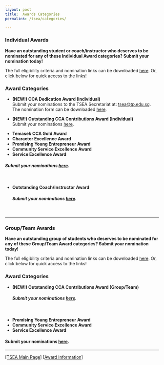 ```yaml
---
layout: post
title:  Awards Categories 
permalink: /tsea/categories/

---
```


### Individual Awards

<b>Have an outstanding student or coach/instructor who deserves to be nominated for any of these Individual Award categories? Submit your nomination today!</b>

The full eligibility criteria and nomination links can be downloaded <a href="./images/TSEA2021-Individual Awards(1).pdf" download>here</a>. Or, click below for quick access to the links!

<h3>Award Categories</h3>

<p>
  <ul>
    <li><b>(NEW!) CCA Dedication Award (Individual)</b></li>
    Submit your nominations to the TSEA Secretariat at: <a href="mailto:tsea@tp.edu.sg">tsea@tp.edu.sg</a>.
    The nomination form can be downloaded <a href="./images/TSEA2021-CCADedication(Individual)NominationForm.xlsx" download>here</a>.<br>
  </ul>
  <ul>
    <li><b>(NEW!) Outstanding CCA Contributions Award (Individual)</b></li>
    Submit your nominations <a href="https://form.gov.sg/#!/60828a0317dde80011316ad5">here</a>.<br>
  </ul>
  <ul>
    <li><b>Temasek CCA Gold Award</b></li>
    <li><b>Character Excellence Award</b></li>
    <li><b>Promising Young Entrepreneur Award</b></li>
    <li><b>Community Service Excellence Award</b></li>
    <li><b>Service Excellence Award</b></li>
</ul>
    <h5>Submit your nominations <a href="https://form.gov.sg/#!/60828a4e0f169a0011a684ae">here</a>.</h5><br>
  <ul>
  <li><b>Outstanding Coach/Instructor Award</b></li>
    <h5>Submit your nominations <a href="https://form.gov.sg/#!/60828a7afecb390011501f2b">here</a>.</h5><br>
  </ul>
</p>

---

### Group/Team Awards

<b>Have an outstanding group of students who deserves to be nominated for any of these Group/Team Award categories? Submit your nomination today!</b>

The full eligibility criteria and nomination links can be downloaded <a href="./images/TSEA2021-Group-TeamAwardsInfo.pdf" download>here</a>. Or, click below for quick access to the links!

<h3>Award Categories</h3>

<p>
  <ul>
    <li><b>(NEW!) Outstanding CCA Contributions Award (Group/Team)</b></li>
 <h5>Submit your nominations <a href="https://form.gov.sg/#!/6082a495fad0230011d22a55">here</a>.</h5><br>
   </ul>
</p>
<p>
  <ul>
    <li><b>Promising Young Entrepreneur Award</b></li>
    <li><b>Community Service Excellence Award</b></li>
    <li><b>Service Excellence Award</b></li>
</ul>
</p>
<h4>Submit your nominations <a href="https://form.gov.sg/#!/60828a260f169a0011a6848f">here</a>.</h4>

---

[[TSEA Main Page]](/be-involved/tsea2021/)  [[Award Information]](/tsea/information/)
